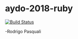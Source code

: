 # aydo-2018-ruby

[![Build Status](https://travis-ci.org/RodrigoPasquali/aydoo-2018-ruby)](https://travis-ci.org/RodrigoPasquali/aydoo-2018-ruby)

-Rodrigo Pasquali
